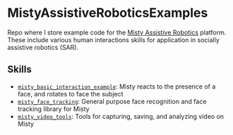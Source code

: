 # MistyAssistiveRoboticsExamples

Repo where I store example code for the [Misty Assistive Robotics](https://www.mistyrobotics.com/) platform.
These include various human interactions skills for application in socially assistive robotics (SAR).

## Skills
- [`misty_basic_interaction_example`](https://github.com/cogrpar/MistyAssistiveRoboticsExamples/tree/main/misty_basic_interaction_example): Misty reacts to the presence of a face, and rotates to face the subject
- [`misty_face_tracking`](https://github.com/cogrpar/MistyAssistiveRoboticsExamples/tree/main/misty_face_tracking): General purpose face recognition and face tracking library for Misty
- [`misty_video_tools`](https://github.com/cogrpar/MistyAssistiveRoboticsExamples/tree/main/misty_face_tracking): Tools for capturing, saving, and analyzing video on Misty